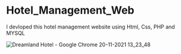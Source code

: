 # Hotel_Management_Web
I devloped this hotel management website using Html, Css, PHP and MYSQL 



![Dreamland Hotel - Google Chrome 20-11-2021 13_23_48](https://user-images.githubusercontent.com/94681701/142721308-b180772c-0084-40e5-8444-ba9e6c45546a.png)
